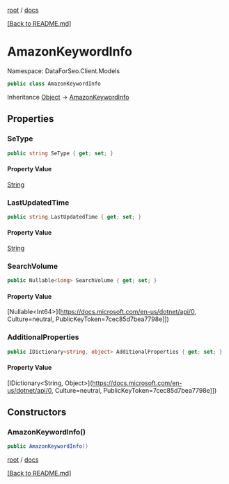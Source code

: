 [root](./../ "root") / [docs](./ "docs")

[[Back to README.md]](./../README.md "[Back to README.md]")

# AmazonKeywordInfo

Namespace: DataForSeo.Client.Models

```csharp
public class AmazonKeywordInfo
```

Inheritance [Object](https://docs.microsoft.com/en-us/dotnet/api/Object) → [AmazonKeywordInfo](./AmazonKeywordInfo.md)

## Properties

### **SeType**

```csharp
public string SeType { get; set; }
```

#### Property Value

[String](https://docs.microsoft.com/en-us/dotnet/api/String)<br>

### **LastUpdatedTime**

```csharp
public string LastUpdatedTime { get; set; }
```

#### Property Value

[String](https://docs.microsoft.com/en-us/dotnet/api/String)<br>

### **SearchVolume**

```csharp
public Nullable<long> SearchVolume { get; set; }
```

#### Property Value

[Nullable&lt;Int64&gt;](https://docs.microsoft.com/en-us/dotnet/api/0, Culture=neutral, PublicKeyToken=7cec85d7bea7798e]])<br>

### **AdditionalProperties**

```csharp
public IDictionary<string, object> AdditionalProperties { get; set; }
```

#### Property Value

[IDictionary&lt;String, Object&gt;](https://docs.microsoft.com/en-us/dotnet/api/0, Culture=neutral, PublicKeyToken=7cec85d7bea7798e]])<br>

## Constructors

### **AmazonKeywordInfo()**

```csharp
public AmazonKeywordInfo()
```

[root](./../ "root") / [docs](./ "docs")

[[Back to README.md]](./../README.md "[Back to README.md]")